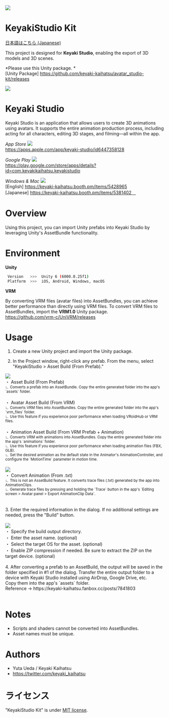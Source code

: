 <img src="https://avatar-studio.s3.ap-northeast-1.amazonaws.com/avatar_studio-kit/readme/title.png">
<br>

# KeyakiStudio Kit

[日本語はこちら (Japanese)](../README.md)

This project is designed for **Keyaki Studio**, enabling the export of 3D models and 3D scenes.

*Please use this Unity package. *
<br>
[Unity Package]
https://github.com/keyaki-kaihatsu/avatar_studio-kit/releases

<img src="https://skillicons.dev/icons?i=unity">

# Keyaki Studio

Keyaki Studio is an application that allows users to create 3D animations using avatars. It supports the entire animation production process, including acting for all characters, editing 3D stages, and filming—all within the app. 
<br>

*App Store*
<img src="https://skillicons.dev/icons?i=apple">
<br>
https://apps.apple.com/app/keyaki-studio/id6447358128

*Google Play*
<img src="https://skillicons.dev/icons?i=androidstudio">
<br>
https://play.google.com/store/apps/details?id=com.keyakikaihatsu.keyakistudio

*Windows & Mac*
<img src="https://skillicons.dev/icons?i=windows,apple">
<br>
[English]
https://keyaki-kaihatsu.booth.pm/items/5428965
<br>
[Japanese]
https://keyaki-kaihatsu.booth.pm/items/5381402　

# Overview

Using this project, you can import Unity prefabs into Keyaki Studio by leveraging Unity's AssetBundle functionality.

# Environment

**Unity**
```bash
 Version   >>>  Unity 6 (6000.0.25f1)
 Platform  >>>  iOS, Android, Windows, macOS
```

**VRM**

By converting VRM files (avatar files) into AssetBundles, you can achieve better performance than directly using VRM files. To convert VRM files to AssetBundles, import the **VRM1.0** Unity package.
<br>
https://github.com/vrm-c/UniVRM/releases

# Usage

1. Create a new Unity project and import the Unity package.

2. In the Project window, right-click any prefab. From the menu, select "KeyakiStudio > Asset Build (From Prefab)."

<img src="https://avatar-studio.s3.ap-northeast-1.amazonaws.com/avatar_studio-kit/readme/feature-08.png">
<br>
・ Asset Build (From Prefab)
<br>
<small>
    ∟ Converts a prefab into an AssetBundle. Copy the entire generated folder into the app's `assets` folder.
</small>
<br>
<br>
・ Avatar Asset Build (From VRM)
<br>
<small>
    ∟ Converts VRM files into AssetBundles. Copy the entire generated folder into the app's `vrm_files` folder. 
    <br>
    ∟ Use this feature if you experience poor performance when loading VRoidHub or VRM files.
</small>
<br>
<br>
・ Animation Asset Build (From VRM Prefab + Animation)
<br>
<small>
    ∟ Converts VRM with animations into AssetBundles. Copy the entire generated folder into the app's `animations` folder. 
    <br>
    ∟ Use this feature if you experience poor performance when loading animation files (FBX, GLB).
    <br>
    ∟ Set the desired animation as the default state in the Animator's AnimationController, and configure the `MotionTime` parameter in motion time.
</small>
<br>
<br>
<img src="https://avatar-studio.s3.ap-northeast-1.amazonaws.com/avatar_studio-kit/readme/feature-07.png">
<br>
・ Convert Animation (From .txt)
<br>
<small>
    ∟ This is not an AssetBuild feature. It converts trace files (.txt) generated by the app into AnimationClips.
    <br>
    ∟ Generate trace files by pressing and holding the `Trace` button in the app's `Editing screen > Avatar panel > Export AnimationClip Data`.
</small>
<br>
<br>
<br>
3. Enter the required information in the dialog. If no additional settings are needed, press the "Build" button.
<br>
<br>
<img src="https://avatar-studio.s3.ap-northeast-1.amazonaws.com/avatar_studio-kit/readme/feature-06.png">
<br>
・ Specify the build output directory.
<br>
・ Enter the asset name. (optional)
<br>
・ Select the target OS for the asset. (optional)
<br>
・ Enable ZIP compression if needed. Be sure to extract the ZIP on the target device. (optional)
<br>
<br>
4. After converting a prefab to an AssetBuild, the output will be saved in the folder specified in #1 of the dialog. Transfer the entire output folder to a device with Keyaki Studio installed using AirDrop, Google Drive, etc.
<br>
Copy them into the app's `assets` folder. 

<br>
Reference → https://keyaki-kaihatsu.fanbox.cc/posts/7841803
<br>
<br>

# Notes

* Scripts and shaders cannot be converted into AssetBundles.
* Asset names must be unique.

# Authors

* Yuta Ueda / Keyaki Kaihatsu
* https://twitter.com/keyaki_kaihatsu

# ライセンス

"KeyakiStudio Kit" is under [MIT license](https://en.wikipedia.org/wiki/MIT_License).